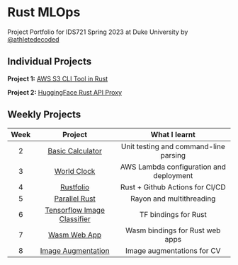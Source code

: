 # Rust MLOps

Project Portfolio for IDS721 Spring 2023 at Duke University by [@athletedecoded](https://github.com/athletedecoded)

## Individual Projects

**Project 1:** [AWS S3 CLI Tool in Rust](https://github.com/athletedecoded/rust-s3-cli)

**Project 2:** [HuggingFace Rust API Proxy](https://github.com/athletedecoded/hf-micro)

## Weekly Projects

| Week  | Project                            | What I learnt                         |
|:---:  |:-------------:                      |:----:                                 |
| 2     | [Basic Calculator](./calculator)   | Unit testing and command-line parsing |
| 3     | [World Clock](./worldclock)   | AWS Lambda configuration and deployment |
| 4     | [Rustfolio](https://github.com/athletedecoded/rustfolio)   | Rust + Github Actions for CI/CD |
| 5     | [Parallel Rust](./parallel)   | Rayon and multithreading |
| 6     | [Tensorflow Image Classifier](./tf-rust)   | TF bindings for Rust |
| 7     | [Wasm Web App](./wasm)   | Wasm bindings for Rust web apps |
| 8     | [Image Augmentation](./img-aug)   | Image augmentations for CV |
